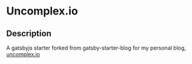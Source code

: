<h1 align="left">Uncomplex.io</h1>


## Description

A gatsbyjs starter forked from gatsby-starter-blog for my personal blog, <a target="_blank" href="https://uncomplex.io">uncomplex.io</a>


